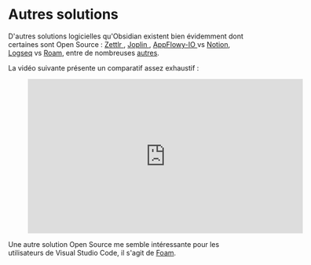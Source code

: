 

# Autres solutions

D'autres solutions logicielles qu'Obsidian existent bien évidemment dont certaines sont Open Source : [Zettlr ](https://www.zettlr.com/), [Joplin ](https://joplinapp.org/),  [AppFlowy-IO ](https://github.com/AppFlowy-IO) vs [Notion](https://www.notion.so/fr-fr/notes), [Logseq](https://github.com/logseq/logseq) vs [Roam](https://roamresearch.com/), entre de nombreuses [autres](https://alternativeto.net/software/tiro-notes/).

La vidéo suivante présente un comparatif assez exhaustif :
<center><figure><iframe width="560" height="315" src="https://www.youtube-nocookie.com/embed/ntvAZMBEJcc?start=1735" title="YouTube video player" frameborder="0" allow="accelerometer; autoplay; clipboard-write; encrypted-media; gyroscope; picture-in-picture" allowfullscreen></iframe></figure></center>

Une autre solution Open Source me semble intéressante pour les utilisateurs de Visual Studio Code, il s'agit de [Foam](https://github.com/foambubble/foam).

